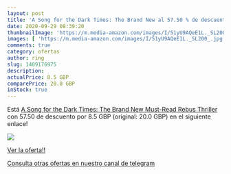```yaml
---
layout: post
title: 'A Song for the Dark Times: The Brand New al 57.50 % de descuento'
date: 2020-09-29 08:39:20
thumbnailImage: 'https://m.media-amazon.com/images/I/51yU9AQeE1L._SL200_.jpg'
images: [ 'https://m.media-amazon.com/images/I/51yU9AQeE1L._SL200_.jpg' ]
comments: true
category: ofertas
author: ring
slug: 1409176975
description:
actualPrice: 8.5 GBP
comparePrice: 20.0 GBP
inStock: true
---
```


Está [A Song for the Dark Times: The Brand New Must-Read Rebus Thriller](https://www.amazon.com/dp/1409176975/?tag=redken08-20) con 57.50 de descuento por 8.5 GBP (original: 20.0 GBP) en el siguiente enlace!

[![](https://m.media-amazon.com/images/I/51yU9AQeE1L._SL200_.jpg)](https://www.amazon.com/dp/1409176975/?tag=redken08-20)

[Ver la oferta!!](https://www.amazon.com/dp/1409176975/?tag=redken08-20)

[Consulta otras ofertas en nuestro canal de telegram](https://t.me/s/ofertas25)
